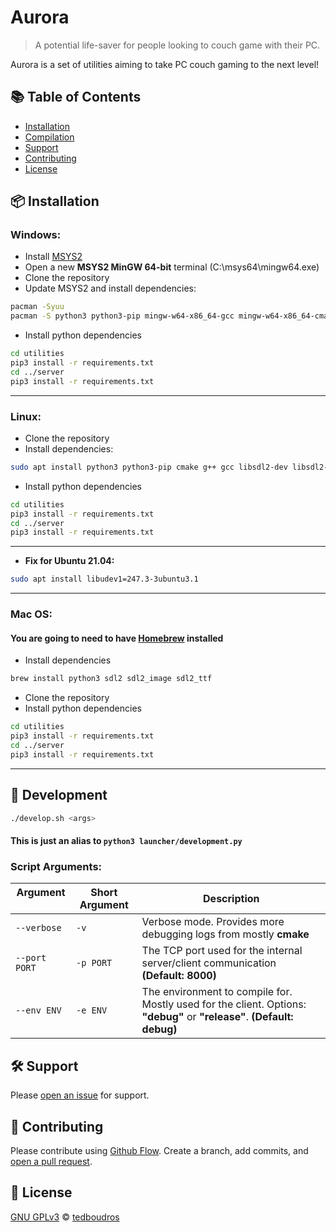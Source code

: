 # Aurora

> A potential life-saver for people looking to couch game with their PC.

Aurora is a set of utilities aiming to take PC couch gaming to the next level!

## :books: Table of Contents

- [Installation](#package-installation)
- [Compilation](#rocket-compilation)
- [Support](#hammer_and_wrench-support)
- [Contributing](#memo-contributing)
- [License](#scroll-license)

## :package: Installation

### Windows:

- Install [MSYS2](https://www.msys2.org/)
- Open a new **MSYS2 MinGW 64-bit** terminal (C:\msys64\mingw64.exe)
- Clone the repository
- Update MSYS2 and install dependencies:

```sh
pacman -Syuu
pacman -S python3 python3-pip mingw-w64-x86_64-gcc mingw-w64-x86_64-cmake mingw-w64-x86_64-make mingw-w64-x86_64-SDL2 mingw-w64-x86_64-SDL2_image mingw-w64-x86_64-SDL2_ttf
```

- Install python dependencies

```sh
cd utilities
pip3 install -r requirements.txt
cd ../server
pip3 install -r requirements.txt
```

---

### Linux:

- Clone the repository
- Install dependencies:

```sh
sudo apt install python3 python3-pip cmake g++ gcc libsdl2-dev libsdl2-2.0-0 libsdl2-image-dev libsdl2-image-2.0-0 libsdl2-ttf-dev libsdl2-ttf-2.0-0
```

- Install python dependencies

```sh
cd utilities
pip3 install -r requirements.txt
cd ../server
pip3 install -r requirements.txt
```

---

- **Fix for Ubuntu 21.04:**

```sh
sudo apt install libudev1=247.3-3ubuntu3.1
```

---

### Mac OS:

#### You are going to need to have [Homebrew](https://brew.sh/) installed

- Install dependencies

```sh
brew install python3 sdl2 sdl2_image sdl2_ttf
```

- Clone the repository
- Install python dependencies

```sh
cd utilities
pip3 install -r requirements.txt
cd ../server
pip3 install -r requirements.txt
```

---

## :rocket: Development

```sh
./develop.sh <args>
```
#### This is just an alias to `python3 launcher/development.py`


### Script Arguments:

| Argument &nbsp; | Short Argument | Description |
|----------|----------------|-------------|
|`--verbose`|`-v`|Verbose mode. Provides more debugging logs from mostly **cmake**|
|`--port PORT`|`-p PORT`|The TCP port used for the internal server/client communication **(Default: 8000)**|
|`--env ENV`|`-e ENV`|The environment to compile for. Mostly used for the client. Options: **"debug"** or **"release"**. **(Default: debug)**


## :hammer_and_wrench: Support

Please [open an issue](https://github.com/tedboudros/aurora/issues/new) for support.

## :memo: Contributing

Please contribute using [Github Flow](https://guides.github.com/introduction/flow/). Create a branch, add commits, and [open a pull request](https://github.com/tedboudros/aurora/compare/).

## :scroll: License

[GNU GPLv3](LICENSE) © [tedboudros](https://github.com/tedboudros)
